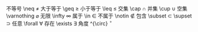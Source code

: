 
不等号 \\neq $\neq$
大于等于 \\geq $\geq$
小于等于 \\leq $\leq$
交集 \\cap $\cap$
并集 \\cup $\cup$
空集 \\varnothing $\varnothing$
无限 \\infty $\infty$
属于 \\in $\in$
不属于 \\notin $\notin$
包含 \\subset $\subset$
\\supset $\supset$
任意 \\forall $\forall$
存在 \\exists $\exists$
角度 \^{\circ} $^{\circ}$
